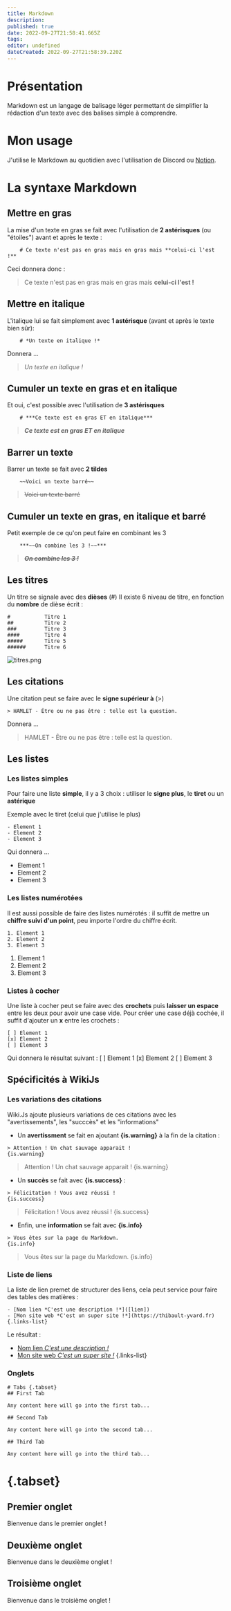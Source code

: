 ```yaml
---
title: Markdown
description: 
published: true
date: 2022-09-27T21:58:41.665Z
tags: 
editor: undefined
dateCreated: 2022-09-27T21:58:39.220Z
---
```


# Présentation

Markdown est un langage de balisage léger permettant de simplifier la rédaction d'un texte avec des balises simple à comprendre.

# Mon usage

J'utilise le Markdown au quotidien avec l'utilisation de Discord ou [Notion](../software-and-apps/notion.md).

# La syntaxe Markdown

## Mettre en gras

La mise d'un texte en gras se fait avec l'utilisation de **2 astérisques** (ou "étoiles") avant et après le texte :
```
    # Ce texte n'est pas en gras mais en gras mais **celui-ci l'est !**
```
Ceci donnera donc :
> Ce texte n'est pas en gras mais en gras mais **celui-ci l'est !**


## Mettre en italique
L'italique lui se fait simplement avec **1 astérisque** (avant et après le texte bien sûr):
```
    # *Un texte en italique !*
```
Donnera ...
> *Un texte en italique !*


## Cumuler un texte en gras et en italique
Et oui, c'est possible avec l'utilisation de **3 astérisques**

```
    # ***Ce texte est en gras ET en italique***
```
> ***Ce texte est en gras ET en italique***


## Barrer un texte
Barrer un texte se fait avec **2 tildes**

```
    ~~Voici un texte barré~~
```

> ~~Voici un texte barré~~


## Cumuler un texte en gras, en italique et barré
Petit exemple de ce qu'on peut faire en combinant les 3

```
    ***~~On combine les 3 !~~***
```

> ***~~On combine les 3 !~~***



## Les titres
Un titre se signale avec des **dièses** (#)
Il existe 6 niveau de titre, en fonction du **nombre** de dièse écrit :

```
#           Titre 1
##          Titre 2
###         Titre 3
####        Titre 4
#####       Titre 5
######      Titre 6
```

![titres.png](/img/titres.png)


## Les citations
Une citation peut se faire avec le **signe supérieur à** (>)

```
> HAMLET - Être ou ne pas être : telle est la question.
```

Donnera ...
> HAMLET - Être ou ne pas être : telle est la question.





## Les listes



### Les listes simples

Pour faire une liste **simple**, il y a 3 choix : utiliser le **signe plus**, le **tiret** ou un **astérique**

Exemple avec le tiret (celui que j'utilise le plus)
```
- Element 1
- Element 2 
- Element 3
```

Qui donnera ...
- Element 1
- Element 2 
- Element 3


### Les listes numérotées

Il est aussi possible de faire des listes numérotés : il suffit de mettre un **chiffre suivi d'un point**, peu importe l'ordre du chiffre écrit.
```
1. Element 1
2. Element 2
3. Element 3
```
1. Element 1
2. Element 2
3. Element 3


### Listes à cocher

Une liste à cocher peut se faire avec des **crochets** puis **laisser un espace** entre les deux pour avoir une case vide. Pour créer une case déjà cochée, il suffit d'ajouter un **x** entre les crochets :

```
[ ] Element 1
[x] Element 2
[ ] Element 3
```

Qui donnera le résultat suivant :
[ ] Element 1
[x] Element 2
[ ] Element 3


## Spécificités à WikiJs

### Les variations des citations

Wiki.Js ajoute plusieurs variations de ces citations avec les "avertissements", les "succcès" et les "informations"

- Un **avertissment** se fait en ajoutant **{is.warning}** à la fin de la citation :
```
> Attention ! Un chat sauvage apparait !
{is.warning}
```
> Attention ! Un chat sauvage apparait !
{is.warning}


- Un **succès** se fait avec **{is.success}** : 
```
> Félicitation ! Vous avez réussi !
{is.success}
```
> Félicitation ! Vous avez réussi !
{is.success}


- Enfin, une **information** se fait avec **{is.info}**
```
> Vous êtes sur la page du Markdown.
{is.info}
```
> Vous êtes sur la page du Markdown.
{is.info}


### Liste de liens

La liste de lien premet de structurer des liens, cela peut service pour faire des tables des matières :
```
- [Nom lien *C'est une description !*]([lien])
- [Mon site web *C'est un super site !*](https://thibault-yvard.fr)
{.links-list}
```
Le résultat :

- [Nom lien *C'est une description !*]([lien])
- [Mon site web *C'est un super site !*](https://thibault-yvard.fr)
{.links-list}

### Onglets

```
# Tabs {.tabset}
## First Tab

Any content here will go into the first tab...

## Second Tab

Any content here will go into the second tab...

## Third Tab

Any content here will go into the third tab...
```

# {.tabset}
## Premier onglet

Bienvenue dans le premier onglet !

## Deuxième onglet

Bienvenue dans le deuxième onglet !

## Troisième onglet

Bienvenue dans le troisième onglet !